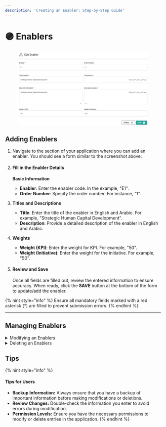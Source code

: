 ```yaml
---
description: 'Creating an Enabler: Step-by-Step Guide'
---
```


# 🟣 Enablers

<figure><img src="../.gitbook/assets/image (68).png" alt=""><figcaption></figcaption></figure>

## Adding Enablers

1. Navigate to the section of your application where you can add an enabler. You should see a form similar to the screenshot above:
2.  #### Fill in the Enabler Details

    **Basic Information**

    * **Enabler**: Enter the enabler code. In the example, "E1".
    * **Order Number**: Specify the order number. For instance, "1".
3. **Titles and Descriptions**
   * **Title**: Enter the title of the enabler in English and Arabic. For example, "Strategic Human Capital Development".
   * **Description**: Provide a detailed description of the enabler in English and Arabic.
4. **Weights**
   * **Weight (KPI)**: Enter the weight for KPI. For example, "50".
   * **Weight (Initiative)**: Enter the weight for the initiative. For example, "50".
5.  #### Review and Save

    Once all fields are filled out, review the entered information to ensure accuracy. When ready, click the **SAVE** button at the bottom of the form to update/add the enabler.

{% hint style="info" %}
Ensure all mandatory fields marked with a red asterisk (\*) are filled to prevent submission errors.
{% endhint %}

***

## Managing Enablers

<details>

<summary>Modifying an Enablers</summary>

* **Locate the Entry:**
  * Navigate to the "Strategic Human Capital Development" section of your application.
  * Identify the entry you wish to modify. For example, the entry labeled "E1".
* **Initiate Modification:**
  * Click on the pencil icon (edit icon) located to the right of the entry you want to modify.
* **Edit the Entry:**
  * A new window or section will appear, allowing you to make changes to the entry.
  * Modify the desired fields with the new information.
* **Save Changes:**
  * Once you have made the necessary changes, click the "Save" or "Submit" button to apply the modifications.
  * Confirm that the changes have been saved by checking the updated entry in the list.

</details>

<details>

<summary>Deleting an Enablers</summary>

* **Locate the Entry:**
  * Navigate to the "Strategic Human Capital Development" section of your application.
  * Identify the entry you wish to delete. For example, the entry labeled "E1".
* **Initiate Deletion:**
  * Click on the trash can icon (delete icon) located to the right of the entry you want to delete.
* **Confirm Deletion:**
  * A confirmation dialog will appear, asking if you are sure you want to delete the entry.
  * Confirm the deletion by clicking "Yes" or "Confirm".
* **Verify Deletion:**
  * Check the list to ensure that the entry has been successfully removed.

</details>

## Tips

{% hint style="info" %}
#### Tips for Users

* **Backup Information:** Always ensure that you have a backup of important information before making modifications or deletions.
* **Review Changes:** Double-check the information you enter to avoid errors during modification.
* **Permission Levels:** Ensure you have the necessary permissions to modify or delete entries in the application.
{% endhint %}
